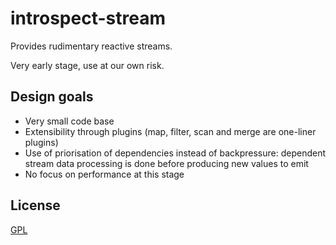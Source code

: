 # introspect-stream

Provides rudimentary reactive streams.

Very early stage, use at our own risk.

## Design goals

+ Very small code base
+ Extensibility through plugins (map, filter, scan and merge are one-liner plugins)
+ Use of priorisation of dependencies instead of backpressure: dependent stream data processing is done before producing new values to emit
+ No focus on performance at this stage

## License

[GPL](https://gnu.org/licenses/gpl.html)
